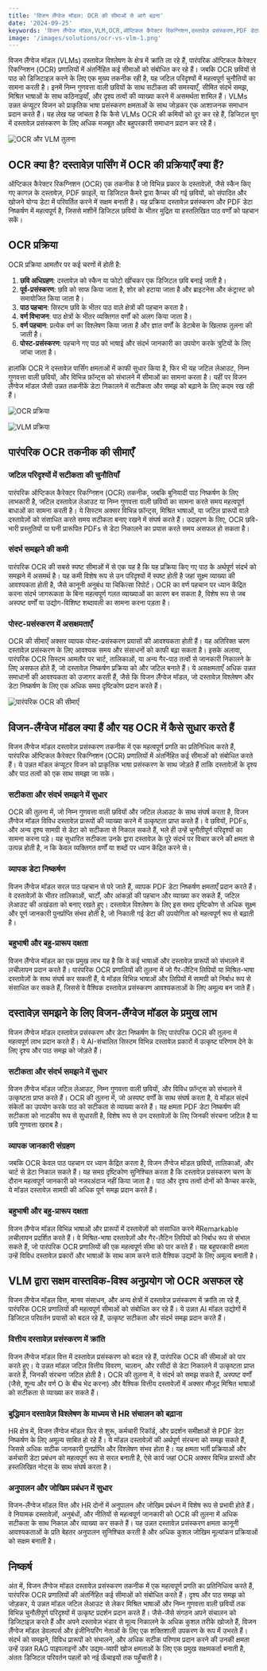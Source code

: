 ```yaml
---
title: 'विजन लैंग्वेज मॉडल: OCR की सीमाओं से आगे बढ़ना'
date: '2024-09-25'
keywords: 'विजन लैंग्वेज मॉडल,VLM,OCR,ऑप्टिकल कैरेक्टर रिकग्निशन,दस्तावेज़ प्रसंस्करण,PDF डेटा निष्कर्षण,कंप्यूटर विजन,प्राकृतिक भाषा प्रसंस्करण,AI दस्तावेज़ विश्लेषण'
image: '/images/solutions/ocr-vs-vlm-1.png'
---
```


विजन लैंग्वेज मॉडल (VLMs) दस्तावेज़ विश्लेषण के क्षेत्र में क्रांति ला रहे हैं, पारंपरिक ऑप्टिकल कैरेक्टर रिकग्निशन (OCR) प्रणालियों में अंतर्निहित कई सीमाओं को संबोधित कर रहे हैं। जबकि OCR छवियों से पाठ को डिजिटाइज़ करने के लिए एक मुख्य तकनीक रही है, यह जटिल परिदृश्यों में महत्वपूर्ण चुनौतियों का सामना करती है। इनमें निम्न गुणवत्ता वाली छवियों के साथ सटीकता की समस्याएँ, सीमित संदर्भ समझ, मिश्रित भाषाओं के साथ कठिनाइयाँ, और दृश्य तत्वों की व्याख्या करने में असमर्थता शामिल हैं। VLMs उन्नत कंप्यूटर विजन को प्राकृतिक भाषा प्रसंस्करण क्षमताओं के साथ जोड़कर एक आशाजनक समाधान प्रदान करते हैं। यह लेख यह जांचता है कि कैसे VLMs OCR की कमियों को दूर कर रहे हैं, डिजिटल युग में दस्तावेज़ प्रसंस्करण के लिए अधिक मजबूत और बहुपरकारी समाधान प्रदान कर रहे हैं।

![OCR और VLM तुलना](/images/solutions/ocr-vs-vlm-1.png)

## OCR क्या है? दस्तावेज़ पार्सिंग में OCR की प्रक्रियाएँ क्या हैं?

ऑप्टिकल कैरेक्टर रिकग्निशन (OCR) एक तकनीक है जो विभिन्न प्रकार के दस्तावेज़ों, जैसे स्कैन किए गए कागज़ के दस्तावेज़, PDF फ़ाइलें, या डिजिटल कैमरे द्वारा कैप्चर की गई छवियों, को संपादित और खोजने योग्य डेटा में परिवर्तित करने में सक्षम बनाती है। यह प्रक्रिया दस्तावेज़ प्रसंस्करण और PDF डेटा निष्कर्षण में महत्वपूर्ण है, जिससे मशीनें डिजिटल छवियों के भीतर मुद्रित या हस्तलिखित पाठ वर्णों को पहचान सकें।

## OCR प्रक्रिया

OCR प्रक्रिया आमतौर पर कई चरणों में होती है:

1. **छवि अधिग्रहण**: दस्तावेज़ को स्कैन या फोटो खींचकर एक डिजिटल छवि बनाई जाती है।
2. **पूर्व-प्रसंस्करण**: छवि को साफ किया जाता है, शोर को हटाया जाता है और ब्राइटनेस और कंट्रास्ट को समायोजित किया जाता है।
3. **पाठ पहचान**: सिस्टम छवि के भीतर पाठ वाले क्षेत्रों की पहचान करता है।
4. **वर्ण विभाजन**: पाठ क्षेत्रों के भीतर व्यक्तिगत वर्णों को अलग किया जाता है।
5. **वर्ण पहचान**: प्रत्येक वर्ण का विश्लेषण किया जाता है और ज्ञात वर्णों के डेटाबेस के खिलाफ तुलना की जाती है।
6. **पोस्ट-प्रसंस्करण**: पहचाने गए पाठ को भाषाई और संदर्भ जानकारी का उपयोग करके त्रुटियों के लिए जांचा जाता है।

हालांकि OCR ने दस्तावेज़ पार्सिंग क्षमताओं में काफी सुधार किया है, फिर भी यह जटिल लेआउट, निम्न गुणवत्ता वाली छवियों, और विभिन्न फ़ॉन्ट्स को संभालने में सीमाओं का सामना करता है। यहीं पर विजन लैंग्वेज मॉडल जैसी उन्नत तकनीकें डेटा निकालने में सटीकता और समझ को बढ़ाने के लिए कदम रख रही हैं।

![OCR प्रक्रिया](/images/solutions/ocr-vs-vlm-2.png)

![VLM प्रक्रिया](/images/solutions/ocr-vs-vlm-3.png)

## पारंपरिक OCR तकनीक की सीमाएँ

### जटिल परिदृश्यों में सटीकता की चुनौतियाँ

पारंपरिक ऑप्टिकल कैरेक्टर रिकग्निशन (OCR) तकनीक, जबकि बुनियादी पाठ निष्कर्षण के लिए लाभकारी है, जटिल दस्तावेज़ लेआउट या निम्न गुणवत्ता वाली छवियों का सामना करते समय महत्वपूर्ण बाधाओं का सामना करती है। ये सिस्टम अक्सर विभिन्न फ़ॉन्ट्स, मिश्रित भाषाओं, या जटिल प्रारूपों वाले दस्तावेज़ों को संसाधित करते समय सटीकता बनाए रखने में संघर्ष करते हैं। उदाहरण के लिए, OCR छवि-भारी प्रस्तुतियों या घनी प्रारूपित PDFs से डेटा निकालने का प्रयास करते समय असफल हो सकता है।

### संदर्भ समझने की कमी

पारंपरिक OCR की सबसे स्पष्ट सीमाओं में से एक यह है कि यह प्रक्रिया किए गए पाठ के अर्थपूर्ण संदर्भ को समझने में असमर्थ है। यह कमी विशेष रूप से उन परिदृश्यों में स्पष्ट होती है जहां सूक्ष्म व्याख्या की आवश्यकता होती है, जैसे कानूनी अनुबंध या चिकित्सा रिपोर्ट। OCR का वर्ण पहचान पर ध्यान केंद्रित करना संदर्भ जागरूकता के बिना महत्वपूर्ण गलत व्याख्याओं का कारण बन सकता है, विशेष रूप से जब अस्पष्ट वर्णों या उद्योग-विशिष्ट शब्दावली का सामना करना पड़ता है।

### पोस्ट-प्रसंस्करण में असक्षमताएँ

OCR की सीमाएँ अक्सर व्यापक पोस्ट-प्रसंस्करण प्रयासों की आवश्यकता होती हैं। यह अतिरिक्त चरण दस्तावेज़ प्रसंस्करण के लिए आवश्यक समय और संसाधनों को काफी बढ़ा सकता है। इसके अलावा, पारंपरिक OCR सिस्टम आमतौर पर चार्ट, तालिकाओं, या अन्य गैर-पाठ तत्वों से जानकारी निकालने के लिए असफल होते हैं, जो दस्तावेज़ निष्कर्षण प्रक्रिया को और जटिल बनाते हैं। ये असक्षमताएँ अधिक उन्नत समाधानों की आवश्यकता को उजागर करती हैं, जैसे कि विजन लैंग्वेज मॉडल, जो दस्तावेज़ विश्लेषण और डेटा निष्कर्षण के लिए एक अधिक समग्र दृष्टिकोण प्रदान करते हैं।

![पारंपरिक OCR की सीमाएँ](/images/solutions/ocr-vs-vlm-4.png)

## विजन-लैंग्वेज मॉडल क्या हैं और यह OCR में कैसे सुधार करते हैं

विजन लैंग्वेज मॉडल दस्तावेज़ प्रसंस्करण तकनीक में एक महत्वपूर्ण प्रगति का प्रतिनिधित्व करते हैं, पारंपरिक ऑप्टिकल कैरेक्टर रिकग्निशन (OCR) प्रणालियों में अंतर्निहित कई सीमाओं को संबोधित करते हैं। ये उन्नत मॉडल कंप्यूटर विजन को प्राकृतिक भाषा प्रसंस्करण के साथ जोड़ते हैं ताकि दस्तावेज़ों के दृश्य और पाठ तत्वों को एक साथ समझा जा सके।

### सटीकता और संदर्भ समझने में सुधार

OCR की तुलना में, जो निम्न गुणवत्ता वाली छवियों और जटिल लेआउट के साथ संघर्ष करता है, विजन लैंग्वेज मॉडल विविध दस्तावेज़ प्रारूपों की व्याख्या करने में उत्कृष्टता प्राप्त करते हैं। वे छवियों, PDFs, और अन्य दृश्य सामग्री से डेटा को सटीकता से निकाल सकते हैं, भले ही उन्हें चुनौतीपूर्ण परिदृश्यों का सामना करना पड़े। यह सुधारित सटीकता उनके द्वारा दस्तावेज़ के पूरे संदर्भ पर विचार करने की क्षमता से उत्पन्न होती है, न कि केवल व्यक्तिगत वर्णों या शब्दों पर ध्यान केंद्रित करने से।

### व्यापक डेटा निष्कर्षण

विजन लैंग्वेज मॉडल सरल पाठ पहचान से परे जाते हैं, व्यापक PDF डेटा निष्कर्षण क्षमताएँ प्रदान करते हैं। वे दस्तावेज़ों के भीतर तालिकाओं, चार्टों, और आंकड़ों की पहचान और व्याख्या कर सकते हैं, जटिल लेआउट की अखंडता को बनाए रखते हुए। दस्तावेज़ विश्लेषण के लिए इस समग्र दृष्टिकोण से अधिक सूक्ष्म और पूर्ण जानकारी पुनर्प्राप्ति संभव होती है, जो निकाली गई डेटा की उपयोगिता को महत्वपूर्ण रूप से बढ़ाती है।

### बहुभाषी और बहु-प्रारूप दक्षता

विजन लैंग्वेज मॉडल का एक प्रमुख लाभ यह है कि वे कई भाषाओं और दस्तावेज़ प्रारूपों को संभालने में लचीलापन प्रदान करते हैं। पारंपरिक OCR प्रणालियों की तुलना में जो गैर-लैटिन लिपियों या मिश्रित-भाषा दस्तावेज़ों के साथ संघर्ष कर सकती हैं, ये मॉडल विभिन्न भाषाओं और लिपियों में सामग्री को निर्बाध रूप से संसाधित कर सकते हैं, जिससे वे वैश्विक दस्तावेज़ प्रसंस्करण आवश्यकताओं के लिए अमूल्य बन जाते हैं।

## दस्तावेज़ समझने के लिए विजन-लैंग्वेज मॉडल के प्रमुख लाभ

विजन लैंग्वेज मॉडल दस्तावेज़ प्रसंस्करण और डेटा निष्कर्षण के लिए पारंपरिक OCR की तुलना में महत्वपूर्ण लाभ प्रदान करते हैं। ये AI-संचालित सिस्टम विभिन्न दस्तावेज़ प्रकारों में उत्कृष्ट परिणाम देने के लिए दृश्य और पाठ समझ को जोड़ते हैं।

### सटीकता और संदर्भ समझने में सुधार

विजन लैंग्वेज मॉडल जटिल लेआउट, निम्न गुणवत्ता वाली छवियों, और विविध फ़ॉन्ट्स को संभालने में उत्कृष्टता प्राप्त करते हैं। OCR की तुलना में, जो अस्पष्ट वर्णों के साथ संघर्ष करता है, ये मॉडल संदर्भ संकेतों का उपयोग करके पाठ को सटीकता से व्याख्या करते हैं। यह क्षमता PDF डेटा निष्कर्षण की सटीकता को नाटकीय रूप से सुधारती है, विशेष रूप से उन दस्तावेज़ों के लिए जिनकी संरचना जटिल है या छवि गुणवत्ता खराब है।

### व्यापक जानकारी संग्रहण

जबकि OCR केवल पाठ पहचान पर ध्यान केंद्रित करता है, विजन लैंग्वेज मॉडल छवियों, तालिकाओं, और चार्ट से डेटा निकाल सकते हैं। यह समग्र दृष्टिकोण सुनिश्चित करता है कि दस्तावेज़ प्रसंस्करण चरण के दौरान महत्वपूर्ण जानकारी को नजरअंदाज नहीं किया जाता है। पाठ और दृश्य तत्वों दोनों को कैप्चर करके, ये मॉडल दस्तावेज़ सामग्री की अधिक पूर्ण समझ प्रदान करते हैं।

### बहुभाषी और बहु-प्रारूप दक्षता

विजन लैंग्वेज मॉडल विभिन्न भाषाओं और प्रारूपों में दस्तावेज़ों को संसाधित करने मेंRemarkable लचीलापन प्रदर्शित करते हैं। वे मिश्रित-भाषा दस्तावेज़ों और गैर-लैटिन लिपियों को निर्बाध रूप से संभाल सकते हैं, जो पारंपरिक OCR प्रणालियों की एक महत्वपूर्ण सीमा को पार करते हैं। यह बहुपरकारी क्षमता उन्हें विविध दस्तावेज़ प्रकारों और भाषाओं के साथ काम करने वाले वैश्विक उद्यमों के लिए अमूल्य बनाती है।

## VLM द्वारा सक्षम वास्तविक-विश्व अनुप्रयोग जो OCR असफल रहे

विजन लैंग्वेज मॉडल वित्त, मानव संसाधन, और अन्य क्षेत्रों में दस्तावेज़ प्रसंस्करण में क्रांति ला रहे हैं, पारंपरिक OCR प्रणालियों की महत्वपूर्ण सीमाओं को संबोधित कर रहे हैं। ये उन्नत AI मॉडल उद्योगों में डिजिटल परिवर्तन प्रयासों को बदल रहे हैं, उत्कृष्ट सटीकता और संदर्भ समझ प्रदान करते हैं।

### वित्तीय दस्तावेज़ प्रसंस्करण में क्रांति

विजन लैंग्वेज मॉडल वित्त में दस्तावेज़ प्रसंस्करण को बदल रहे हैं, पारंपरिक OCR की सीमाओं को पार करते हुए। ये उन्नत मॉडल जटिल वित्तीय विवरण, चालान, और रसीदों से डेटा निकालने में उत्कृष्टता प्राप्त करते हैं, जिनकी संरचना जटिल होती है। OCR की तुलना में, वे संदर्भ को समझ सकते हैं, अस्पष्ट वर्णों (जैसे, शून्य और वर्ण O के बीच भेद करना) और वैश्विक वित्तीय दस्तावेज़ों में अक्सर मौजूद मिश्रित भाषाओं को सटीकता से व्याख्या कर सकते हैं।

### बुद्धिमान दस्तावेज़ विश्लेषण के माध्यम से HR संचालन को बढ़ाना

HR क्षेत्र में, विजन लैंग्वेज मॉडल फिर से शुरू, कर्मचारी रिकॉर्ड, और प्रदर्शन समीक्षाओं से PDF डेटा निष्कर्षण के लिए अमूल्य साबित हो रहे हैं। ये मॉडल दस्तावेज़ों की अर्थपूर्ण संरचना को समझ सकते हैं, जिससे अधिक सटीक जानकारी पुनर्प्राप्ति और विश्लेषण संभव होता है। यह क्षमता भर्ती प्रक्रियाओं और कर्मचारी डेटा प्रबंधन को महत्वपूर्ण रूप से सरल बनाती है, ऐसे कार्य जहां OCR अक्सर विभिन्न प्रारूपों और हस्तलिखित नोट्स के साथ संघर्ष करता है।

### अनुपालन और जोखिम प्रबंधन में सुधार

विजन-लैंग्वेज मॉडल वित्त और HR दोनों में अनुपालन और जोखिम प्रबंधन में विशेष रूप से प्रभावी होते हैं। वे नियामक दस्तावेज़ों, अनुबंधों, और नीतियों से महत्वपूर्ण जानकारी को OCR की तुलना में अधिक सटीकता के साथ निकाल और व्याख्या कर सकते हैं। यह उन्नत दस्तावेज़ प्रसंस्करण क्षमता कानूनी आवश्यकताओं के प्रति बेहतर अनुपालन सुनिश्चित करती है और अधिक कुशल जोखिम मूल्यांकन प्रक्रियाओं को सक्षम बनाती है।

## निष्कर्ष

अंत में, विजन लैंग्वेज मॉडल दस्तावेज़ प्रसंस्करण तकनीक में एक महत्वपूर्ण प्रगति का प्रतिनिधित्व करते हैं, पारंपरिक OCR प्रणालियों की अंतर्निहित कई सीमाओं को संबोधित करते हैं। दृश्य और पाठ समझ को जोड़कर, ये उन्नत मॉडल जटिल लेआउट से लेकर मिश्रित भाषाओं और निम्न गुणवत्ता वाली छवियों तक विभिन्न चुनौतीपूर्ण परिदृश्यों में उत्कृष्ट प्रदर्शन प्रदान करते हैं। जैसे-जैसे संगठन अपने संचालन को डिजिटाइज़ करते हैं और अपने दस्तावेज़ भंडार से मूल्य निकालने के अधिक कुशल तरीके खोजते हैं, विजन लैंग्वेज मॉडल डेवलपर्स और इंजीनियरिंग नेताओं के लिए एक शक्तिशाली उपकरण के रूप में उभरते हैं। संदर्भ को समझने, विविध प्रारूपों को संभालने, और अधिक सटीक परिणाम प्रदान करने की उनकी क्षमता उन्हें उन्नत RAG पाइपलाइनों और उद्यम-व्यापी खोज क्षमताओं के लिए एक प्रमुख सक्षमकर्ता बनाती है, अंततः डिजिटल परिवर्तन पहलों को नई ऊँचाइयों तक पहुँचाती है।
